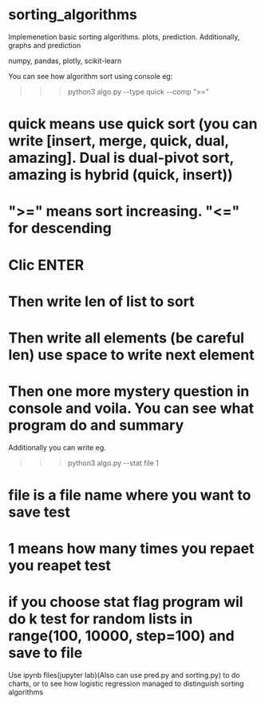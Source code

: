 # sorting_algorithms
Implemenetion basic sorting algorithms. plots, prediction. Additionally, graphs and prediction

numpy, pandas, plotly, scikit-learn

You can see how algorithm sort using console eg:
>>>python3 algo.py --type quick --comp ">="
# quick means use quick sort (you can write [insert, merge, quick, dual, amazing]. Dual is dual-pivot sort, amazing is hybrid (quick, insert))
# ">=" means sort increasing. "<=" for descending
# Clic ENTER
# Then write len of list to sort
# Then write all elements (be careful len) use space to write next element
# Then one more mystery question in console and voila. You can see what program do and summary

Additionally you can write eg.
>>>python3 algo.py --stat file 1
# file is a file name where you want to save test
# 1 means how many times you repaet you reapet test
# if you choose stat flag program wil do k test for random lists in range(100, 10000, step=100) and save to file

Use ipynb files(jupyter lab)(Also can use pred.py and sorting.py) to do charts, or to see how logistic regression managed to distinguish sorting algorithms 
